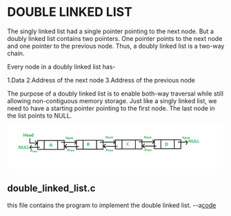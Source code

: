 <h1>DOUBLE LINKED LIST</h1>
The singly linked list had a single pointer pointing to the next node. But a doubly linked list contains two pointers. One pointer points to the next node and one pointer to the previous node. Thus, a doubly linked list is a two-way chain.

Every node in a doubly linked list has-

1.Data
2.Address of the next node
3.Address of the previous node

The purpose of a doubly linked list is to enable both-way traversal while still allowing non-contiguous memory storage. Just like a singly linked list, we need to have a starting pointer pointing to the first node. The last node in the list points to NULL.

<p align="center">
<img src="https://github.com/vsiddeswari/ADVANCED_C/blob/98b4bdd2ecd469b23f83f44ad5a8512c08da9b76/figures/double%20linked%20list.png">
</p> 
<h2>double_linked_list.c</h2>
this file contains the program to implement the double linked list. --a<a href="https://github.com/vsiddeswari/ADVANCED_C/tree/main/double_linked_list/double_linked_list.c">code</a>

